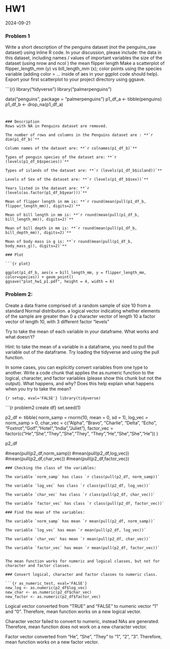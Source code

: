 HW1
================
2024-09-21

### Problem 1

Write a short description of the penguins dataset (not the penguins_raw
dataset) using inline R code. In your discussion, please include: the
data in this dataset, including names / values of important variables
the size of the dataset (using nrow and ncol ) the mean flipper length
Make a scatterplot of flipper_length_mm (y) vs bill_length_mm (x); color
points using the species variable (adding color = … inside of aes in
your ggplot code should help). Export your first scatterplot to your
project directory using ggsave.

\`\`\`{r} library(“tidyverse”) library(“palmerpenguins”)

data(“penguins”, package = “palmerpenguins”) p1_df_a \<-
tibble(penguins) p1_df_b \<- drop_na(p1_df_a)

# 


    ### Description 
    Rows with NA in Penguins dataset are removed. 

    The number of rows and columns in the Penguins dataset are : **`r dim(p1_df_b)`**

    Column names of the dataset are: **`r colnames(p1_df_b)`**

    Types of penguin species of the dataset are: **`r (levels(p1_df_b$species))`**

    Types of islands of the dataset are: **`r (levels(p1_df_b$island))`**

    Levels of Sex of the dataset are: **`r (levels(p1_df_b$sex))`**

    Years listed in the dataset are: **`r (levels(as.factor(p1_df_b$year)))`**

    Mean of flipper length in mm is: **`r round(mean(pull(p1_df_b, flipper_length_mm)), digits=2)`**

    Mean of bill length in mm is: **`r round(mean(pull(p1_df_b, bill_length_mm)), digits=2)`**

    Mean of bill depth in mm is: **`r round(mean(pull(p1_df_b, bill_depth_mm)), digits=2)`**

    Mean of body mass in g is: **`r round(mean(pull(p1_df_b, body_mass_g)), digits=2)`**

    ### Plot

    ```{r plot}

    ggplot(p1_df_b, aes(x = bill_length_mm, y = flipper_length_mm, color=species)) + geom_point()
    ggsave("plot_hw1_p1.pdf", height = 4, width = 6)

### Problem 2:

Create a data frame comprised of: a random sample of size 10 from a
standard Normal distribution. a logical vector indicating whether
elements of the sample are greater than 0 a character vector of length
10 a factor vector of length 10, with 3 different factor “levels”

Try to take the mean of each variable in your dataframe. What works and
what doesn’t?

Hint: to take the mean of a variable in a dataframe, you need to pull
the variable out of the dataframe. Try loading the tidyverse and using
the pull function.

In some cases, you can explicitly convert variables from one type to
another. Write a code chunk that applies the as.numeric function to the
logical, character, and factor variables (please show this chunk but not
the output). What happens, and why? Does this help explain what happens
when you try to take the mean?

`{r setup, eval='FALSE'} library(tidyverse)`

\`\`\`{r problem2 create df} set.seed(1)

p2_df \<- tibble( norm_samp = rnorm(10, mean = 0, sd = 1), log_vec =
norm_samp \> 0, char_vec = c(“Alpha”, “Bravo”, “Charlie”, “Delta”,
“Echo”, “Foxtrot”,“Golf”,“Hotel”,“India”,“Juliet”), factor_vec =
factor(c(“He”,“She”,“They”,“She”,“They”, “They”,“He”,“She”,“She”,“He”))
)

p2_df

\#mean(pull(p2_df,norm_samp)) \#mean(pull(p2_df,log_vec))
\#mean(pull(p2_df,char_vec)) \#mean(pull(p2_df,factor_vec))


    ### Checking the class of the variables:

    The variable `norm_samp` has class `r class(pull(p2_df, norm_samp))`

    The variable `log_vec` has class `r class(pull(p2_df, log_vec))`

    The variable `char_vec` has class `r class(pull(p2_df, char_vec))`

    The variable `factor_vec` has class `r class(pull(p2_df, factor_vec))`

    ### Find the mean of the variables:

    The variable `norm_samp` has mean `r mean(pull(p2_df, norm_samp))`

    The variable `log_vec` has mean `r mean(pull(p2_df, log_vec))`

    The variable `char_vec` has mean `r mean(pull(p2_df, char_vec))`

    The variable `factor_vec` has mean `r mean(pull(p2_df, factor_vec))`


    The mean function works for numeric and logical classes, but not for character and factor classes. 

    ### Convert logical, character and factor classes to numeric class. 

    ```{r as_numeric_test, eval='FALSE'}
    new_log <- as.numeric(p2_df$log_vec)
    new_char <- as.numeric(p2_df$char_vec)
    new_factor <- as.numeric(p2_df$factor_vec)

Logical vector converted from “TRUE” and “FALSE” to numeric vector “1”
and “0”. Therefore, mean function works on a new logical vector.

Character vector failed to convert to numeric, instead NAs are
generated. Therefore, mean function does not work on a new character
vector.

Factor vector converted from “He”, “She”, “They” to “1”, “2”, “3”.
Therefore, mean function works on a new factor vector.
